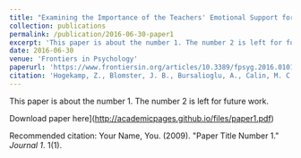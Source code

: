 ```yaml
---
title: "Examining the Importance of the Teachers' Emotional Support for Students' Social Inclusion Using the One-with-Many Design"
collection: publications
permalink: /publication/2016-06-30-paper1
excerpt: 'This paper is about the number 1. The number 2 is left for future work.'
date: 2016-06-30
venue: 'Frontiers in Psychology'
paperurl: 'https://www.frontiersin.org/articles/10.3389/fpsyg.2016.01014/full'
citation: 'Hogekamp, Z., Blomster, J. B., Bursalioglu, A., Calin, M. C., Çetinçelik, M., Haastrup, L., & Van den Berg, Y. H. M. (2016). &quot;Examining the Importance of the Teachers' Emotional Support for Students' Social Inclusion Using the One-with-Many Design.&quot <i>Frontiers in Psychology </i>, 7: 1014. doi:10.3389/fpsyg.2016.01014.'
---
```

This paper is about the number 1. The number 2 is left for future work.

Download paper here](http://academicpages.github.io/files/paper1.pdf)

Recommended citation: Your Name, You. (2009). "Paper Title Number 1." <i>Journal 1</i>. 1(1).
